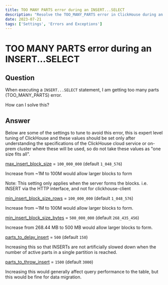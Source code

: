 ```yaml
---
title: TOO MANY PARTS error during an INSERT...SELECT
description: "Resolve the TOO_MANY_PARTS error in ClickHouse during an `INSERT...SELECT` by tuning expert-level settings for larger blocks and increasing partition thresholds."
date: 2023-07-21
tags: ['Settings', 'Errors and Exceptions']
---
```


# TOO MANY PARTS error during an INSERT...SELECT

## Question

When executing a `INSERT...SELECT` statement, I am getting too many parts (TOO_MANY_PARTS) error. 

How can I solve this? 

<!-- truncate -->

## Answer

Below are some of the settings to tune to avoid this error, this is expert level tuning of ClickHouse and these values should be set only after understanding the specifications of the ClickHouse cloud service or on-prem cluster where these will be used, so do not take these values as "one size fits all".


[max_insert_block_size](https://clickhouse.com/docs/en/operations/settings/settings#settings-max_insert_block_size) = `100_000_000` (default `1_048_576`)

Increase from ~1M to 100M would allow larger blocks to form

Note: This setting only applies when the server forms the blocks. i.e. INSERT via the HTTP interface, and not for clickhouse-client


[min_insert_block_size_rows](https://clickhouse.com/docs/en/operations/settings/settings#min-insert-block-size-rows) = `100_000_000` (default `1_048_576`)

Increase from ~1M to 100M would allow larger blocks to form.


[min_insert_block_size_bytes](https://clickhouse.com/docs/en/operations/settings/settings#min-insert-block-size-bytes) = `500_000_000` (default `268_435_456`)

Increase from 268.44 MB to 500 MB would allow larger blocks to form.


[parts_to_delay_insert](https://clickhouse.com/docs/en/operations/settings/merge-tree-settings#parts-to-delay-insert) = `500` (default `150`)

Increasing this so that INSERTs are not artificially slowed down when the number of active parts in a single partition is reached.


[parts_to_throw_insert](https://clickhouse.com/docs/en/operations/settings/merge-tree-settings#parts-to-throw-insert) = `1500` (default `3000`)

Increasing this would generally affect query performance to the table, but this would be fine for data migration.
